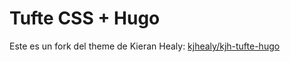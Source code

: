 # Tufte CSS + Hugo

Este es un fork del theme de Kieran Healy: [kjhealy/kjh-tufte-hugo](https://github.com/kjhealy/kjh-tufte-hugo)
